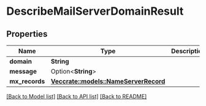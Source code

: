 # DescribeMailServerDomainResult

## Properties

Name | Type | Description | Notes
------------ | ------------- | ------------- | -------------
**domain** | **String** |  | 
**message** | Option<**String**> |  | [optional]
**mx_records** | [**Vec<crate::models::NameServerRecord>**](NameServerRecord) |  | 

[[Back to Model list]](../README#documentation-for-models) [[Back to API list]](../README#documentation-for-api-endpoints) [[Back to README]](../README)


